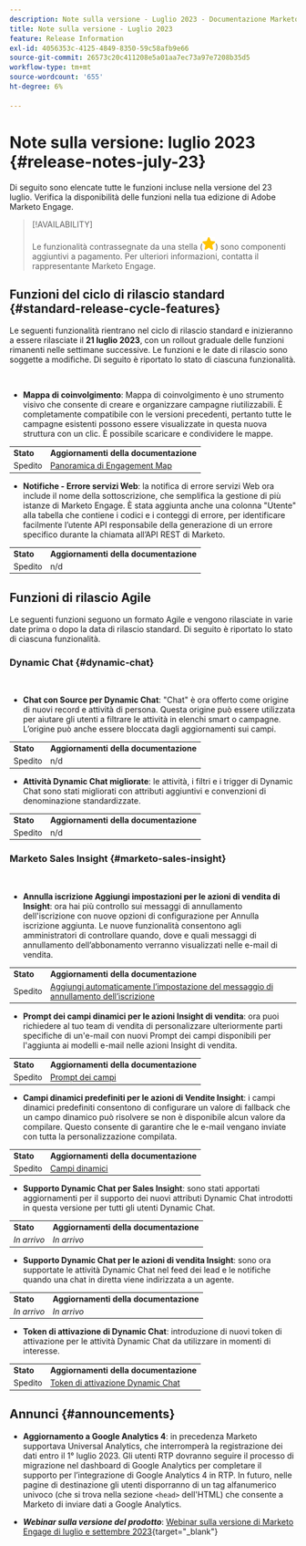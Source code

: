 ```yaml
---
description: Note sulla versione - Luglio 2023 - Documentazione Marketo - Documentazione del prodotto
title: Note sulla versione - Luglio 2023
feature: Release Information
exl-id: 4056353c-4125-4849-8350-59c58afb9e66
source-git-commit: 26573c20c411208e5a01aa7ec73a97e7208b35d5
workflow-type: tm+mt
source-wordcount: '655'
ht-degree: 6%

---
```


# Note sulla versione: luglio 2023 {#release-notes-july-23}

Di seguito sono elencate tutte le funzioni incluse nella versione del 23 luglio. Verifica la disponibilità delle funzioni nella tua edizione di Adobe Marketo Engage.

>[!AVAILABILITY]
>
>Le funzionalità contrassegnate da una stella (![stella](assets/yellow-star.png)) sono componenti aggiuntivi a pagamento. Per ulteriori informazioni, contatta il rappresentante Marketo Engage.

## Funzioni del ciclo di rilascio standard {#standard-release-cycle-features}

Le seguenti funzionalità rientrano nel ciclo di rilascio standard e inizieranno a essere rilasciate il **21 luglio 2023**, con un rollout graduale delle funzioni rimanenti nelle settimane successive. Le funzioni e le date di rilascio sono soggette a modifiche. Di seguito è riportato lo stato di ciascuna funzionalità.

</br>

* **Mappa di coinvolgimento**: Mappa di coinvolgimento è uno strumento visivo che consente di creare e organizzare campagne riutilizzabili. È completamente compatibile con le versioni precedenti, pertanto tutte le campagne esistenti possono essere visualizzate in questa nuova struttura con un clic. È possibile scaricare e condividere le mappe.

<table>
  <tr>
   <td><b>Stato</b></td>
   <td><b>Aggiornamenti della documentazione</b></td>
  </tr>
  <tr>
   <td>Spedito</td>
   <td><a href="/help/marketo/product-docs/core-marketo-concepts/engagement-map/engagement-map-overview.md" target="_blank">Panoramica di Engagement Map</a></td>
  </tr>
  </tbody>
</table>

* **Notifiche - Errore servizi Web**: la notifica di errore servizi Web ora include il nome della sottoscrizione, che semplifica la gestione di più istanze di Marketo Engage. È stata aggiunta anche una colonna &quot;Utente&quot; alla tabella che contiene i codici e i conteggi di errore, per identificare facilmente l’utente API responsabile della generazione di un errore specifico durante la chiamata all’API REST di Marketo.

<table>
  <tr>
   <td><b>Stato</b></td>
   <td><b>Aggiornamenti della documentazione</b></td>
  </tr>
  <tr>
   <td>Spedito</td>
   <td>n/d</td>
  </tr>
  </tbody>
</table>

## Funzioni di rilascio Agile

Le seguenti funzioni seguono un formato Agile e vengono rilasciate in varie date prima o dopo la data di rilascio standard. Di seguito è riportato lo stato di ciascuna funzionalità.

### Dynamic Chat {#dynamic-chat}

</br>

* **Chat con Source per Dynamic Chat**: &quot;Chat&quot; è ora offerto come origine di nuovi record e attività di persona. Questa origine può essere utilizzata per aiutare gli utenti a filtrare le attività in elenchi smart o campagne. L’origine può anche essere bloccata dagli aggiornamenti sui campi.

<table>
  <tr>
   <td><b>Stato</b></td>
   <td><b>Aggiornamenti della documentazione</b></td>
  </tr>
  <tr>
   <td>Spedito</td>
   <td>n/d</td>
  </tr>
  </tbody>
</table>

* **Attività Dynamic Chat migliorate**: le attività, i filtri e i trigger di Dynamic Chat sono stati migliorati con attributi aggiuntivi e convenzioni di denominazione standardizzate.

<table>
  <tr>
   <td><b>Stato</b></td>
   <td><b>Aggiornamenti della documentazione</b></td>
  </tr>
  <tr>
   <td>Spedito</td>
   <td>n/d</td>
  </tr>
  </tbody>
</table>

### Marketo Sales Insight {#marketo-sales-insight}

</br>

* **Annulla iscrizione Aggiungi impostazioni per le azioni di vendita di Insight**: ora hai più controllo sui messaggi di annullamento dell&#39;iscrizione con nuove opzioni di configurazione per Annulla iscrizione aggiunta. Le nuove funzionalità consentono agli amministratori di controllare quando, dove e quali messaggi di annullamento dell’abbonamento verranno visualizzati nelle e-mail di vendita.

<table>
  <tr>
   <td><b>Stato</b></td>
   <td><b>Aggiornamenti della documentazione</b></td>
  </tr>
  <tr>
   <td>Spedito</td>
   <td><a href="/help/marketo/product-docs/marketo-sales-insight/actions/email/unsubscribes/auto-append-unsubscribe-message-setting.md" target="_blank">Aggiungi automaticamente l’impostazione del messaggio di annullamento dell’iscrizione</a></td>
  </tr>
  </tbody>
</table>

* **Prompt dei campi dinamici per le azioni Insight di vendita**: ora puoi richiedere al tuo team di vendita di personalizzare ulteriormente parti specifiche di un&#39;e-mail con nuovi Prompt dei campi disponibili per l&#39;aggiunta ai modelli e-mail nelle azioni Insight di vendita.

<table>
  <tr>
   <td><b>Stato</b></td>
   <td><b>Aggiornamenti della documentazione</b></td>
  </tr>
  <tr>
   <td>Spedito</td>
   <td><a href="/help/marketo/product-docs/marketo-sales-insight/actions/templates/field-prompts.md" target="_blank">Prompt dei campi</a></td>
  </tr>
  </tbody>
</table>

* **Campi dinamici predefiniti per le azioni di Vendite Insight**: i campi dinamici predefiniti consentono di configurare un valore di fallback che un campo dinamico può risolvere se non è disponibile alcun valore da compilare. Questo consente di garantire che le e-mail vengano inviate con tutta la personalizzazione compilata.

<table>
  <tr>
   <td><b>Stato</b></td>
   <td><b>Aggiornamenti della documentazione</b></td>
  </tr>
  <tr>
   <td>Spedito</td>
   <td><a href="/help/marketo/product-docs/marketo-sales-insight/actions/templates/dynamic-fields.md" target="_blank">Campi dinamici</a></td>
  </tr>
  </tbody>
</table>

* **Supporto Dynamic Chat per Sales Insight**: sono stati apportati aggiornamenti per il supporto dei nuovi attributi Dynamic Chat introdotti in questa versione per tutti gli utenti Dynamic Chat.

<table>
  <tr>
   <td><b>Stato</b></td>
   <td><b>Aggiornamenti della documentazione</b></td>
  </tr>
  <tr>
   <td><i>In arrivo</i></td>
   <td><i>In arrivo</i></td>
  </tr>
  </tbody>
</table>

* **Supporto Dynamic Chat per le azioni di vendita Insight**: sono ora supportate le attività Dynamic Chat nel feed dei lead e le notifiche quando una chat in diretta viene indirizzata a un agente.

<table>
  <tr>
   <td><b>Stato</b></td>
   <td><b>Aggiornamenti della documentazione</b></td>
  </tr>
  <tr>
   <td><i>In arrivo</i></td>
   <td><i>In arrivo</i></td>
  </tr>
  </tbody>
</table>

* **Token di attivazione di Dynamic Chat**: introduzione di nuovi token di attivazione per le attività Dynamic Chat da utilizzare in momenti di interesse.

<table>
  <tr>
   <td><b>Stato</b></td>
   <td><b>Aggiornamenti della documentazione</b></td>
  </tr>
  <tr>
   <td>Spedito</td>
   <td><a href="/help/marketo/product-docs/marketo-sales-insight/msi-for-salesforce/features/tabs-in-the-msi-panel/interesting-moments/trigger-tokens-for-interesting-moments.md" target="_blank">Token di attivazione Dynamic Chat</a></td>
  </tr>
  </tbody>
</table>

## Annunci {#announcements}

* **Aggiornamento a Google Analytics 4**: in precedenza Marketo supportava Universal Analytics, che interromperà la registrazione dei dati entro il 1° luglio 2023. Gli utenti RTP dovranno seguire il processo di migrazione nel dashboard di Google Analytics per completare il supporto per l’integrazione di Google Analytics 4 in RTP. In futuro, nelle pagine di destinazione gli utenti disporranno di un tag alfanumerico univoco (che si trova nella sezione `<head>` dell&#39;HTML) che consente a Marketo di inviare dati a Google Analytics.

* **_Webinar sulla versione del prodotto_**: [Webinar sulla versione di Marketo Engage di luglio e settembre 2023](https://engage.marketo.com/2023_July_September_Release_Webinar_OnDemandPage.html){target="_blank"}
